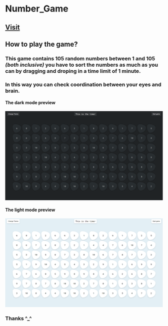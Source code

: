 # Number_Game

## [Visit](https://number-game-nu.vercel.app/)
## How to play the game?

### This game contains 105 random numbers between 1 and 105 **_(both inclusive)_** you have to sort the numbers as much as you can by dragging and droping in a time limit of 1 minute.

### In this way you can check coordination between your eyes and brain.

#### The dark mode preview

![dark](https://github.com/Abhishekkumar2021/Number_Game/blob/main/assets/Dark_Mode.png)

#### The light mode preview

![light](https://github.com/Abhishekkumar2021/Number_Game/blob/3c905d52aed27442468ad00c6a9db9ff98407ca1/assets/Light%20_Mode.png)

### Thanks ^\_^
